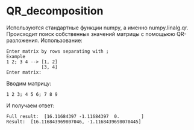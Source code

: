 # QR_decomposition
Используются стандартные функции numpy, а именно numpy.linalg.qr.
Происходит поиск собственных значений матрицы с помощьюю QR-разложения.
Использование:
```
Enter matrix by rows separating with ;
Example
1 2; 3 4 --> [1, 2]
             [3, 4]
Enter matrix:
```
Вводим матрицу:
```
1 2 3; 4 5 6; 7 8 9
```
И получаем ответ:
```
Full result:  [16.11684397 -1.11684397  0.        ]
Result:  [16.116843969807046, -1.1168439698070445]
```
